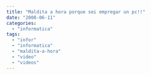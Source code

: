 ```yaml
---
title: "Maldita a hora porque sei empregar un pc!!"
date: "2008-06-11"
categories: 
  - "informatica"
tags: 
  - "infor"
  - "informatica"
  - "maldita-a-hora"
  - "video"
  - "videos"
---
```



